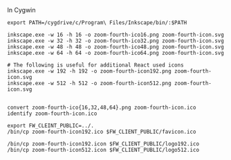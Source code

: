

In Cygwin

    export PATH=/cygdrive/c/Program\ Files/Inkscape/bin/:$PATH

    inkscape.exe -w 16 -h 16 -o zoom-fourth-ico16.png zoom-fourth-icon.svg
    inkscape.exe -w 32 -h 32 -o zoom-fourth-ico32.png zoom-fourth-icon.svg
    inkscape.exe -w 48 -h 48 -o zoom-fourth-ico48.png zoom-fourth-icon.svg
    inkscape.exe -w 64 -h 64 -o zoom-fourth-ico64.png zoom-fourth-icon.svg

    # The following is useful for additional React used icons
    inkscape.exe -w 192 -h 192 -o zoom-fourth-icon192.png zoom-fourth-icon.svg
    inkscape.exe -w 512 -h 512 -o zoom-fourth-icon512.png zoom-fourth-icon.svg


    convert zoom-fourth-ico{16,32,48,64}.png zoom-fourth-icon.ico
    identify zoom-fourth-icon.ico

    export FW_CLEINT_PUBLIC=../.
    /bin/cp zoom-fourth-icon192.ico $FW_CLIENT_PUBLIC/favicon.ico

    /bin/cp zoom-fourth-icon192.icon $FW_CLIENT_PUBLIC/logo192.ico
    /bin/cp zoom-fourth-icon512.icon $FW_CLIENT_PUBLIC/logo512.ico
